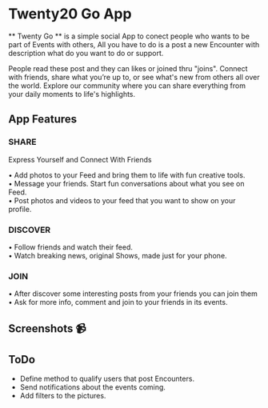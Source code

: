 # **Twenty20 Go App**

** Twenty Go ** is a simple social App to conect people who wants to be part of Events with others,
All you have to do is a post a new Encounter with description what do you want to do or support.

People read these post and they can likes or joined thru "joins".
Connect with friends, share what you’re up to, or see what's new from others all over the world. 
Explore our community where you can share everything from your daily moments to life's highlights.

## App Features

### **SHARE**
Express Yourself and Connect With Friends</BR>

• Add photos to your Feed and bring them to life with fun creative tools.</BR>
• Message your friends. Start fun conversations about what you see on Feed.</BR>
• Post photos and videos to your feed that you want to show on your profile.

### **DISCOVER**
• Follow friends and watch their feed.</BR>
• Watch breaking news, original Shows, made just for your phone.

### **JOIN**
• After discover some interesting posts from your friends you can join them</BR>
• Ask for more info, comment and join to your friends in its events.

## Screenshots 📹



## ToDo
- Define method to qualify users that post Encounters.
- Send notifications about the events coming.
- Add filters to the pictures.
